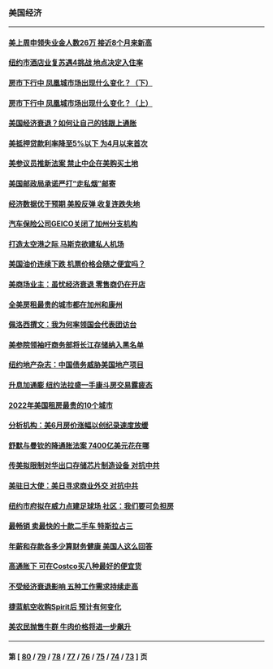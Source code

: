 ### 美国经济
---
#### [美上周申领失业金人数26万 接近8个月来新高](../../pages/ncid1078158/n13795712.md) 
#### [纽约市酒店业复苏遇4挑战 地点决定入住率](../../pages/ncid1078158/n13796063.md) 
#### [房市下行中 凤凰城市场出现什么变化？（下）](../../pages/ncid1078158/n13796118.md) 
#### [房市下行中 凤凰城市场出现什么变化？（上）](../../pages/ncid1078158/n13796041.md) 
#### [美国经济衰退？如何让自己的钱跟上通胀](../../pages/ncid1078158/n13795899.md) 
#### [美抵押贷款利率降至5%以下 为4月以来首次](../../pages/ncid1078158/n13795781.md) 
#### [美参议员推新法案 禁止中企在美购买土地](../../pages/ncid1078158/n13795626.md) 
#### [美国邮政局承诺严打“走私烟”邮寄](../../pages/ncid1078158/n13795179.md) 
#### [经济数据优于预期 美股反弹 收复连跌失地](../../pages/ncid1078158/n13795007.md) 
#### [汽车保险公司GEICO关闭了加州分支机构](../../pages/ncid1078158/n13795050.md) 
#### [打造太空港之际 马斯克欲建私人机场](../../pages/ncid1078158/n13794890.md) 
#### [美国油价连续下跌 机票价格会随之便宜吗？](../../pages/ncid1078158/n13794895.md) 
#### [美商场业主：虽忧经济衰退 零售商仍在开店](../../pages/ncid1078158/n13794313.md) 
#### [全美房租最贵的城市都在加州和康州](../../pages/ncid1078158/n13794200.md) 
#### [佩洛西撰文：我为何率领国会代表团访台](../../pages/ncid1078158/n13794094.md) 
#### [美参院领袖吁商务部将长江存储纳入黑名单](../../pages/ncid1078158/n13793994.md) 
#### [纽约地产杂志：中国债务威胁美国地产项目](../../pages/ncid1078158/n13793660.md) 
#### [升息加通膨 纽约法拉盛一手康斗房交易露疲态](../../pages/ncid1078158/n13793663.md) 
#### [2022年美国租房最贵的10个城市](../../pages/ncid1078158/n13793563.md) 
#### [分析机构：美6月房价涨幅以创纪录速度放缓](../../pages/ncid1078158/n13793431.md) 
#### [舒默与曼钦的降通胀法案 7400亿美元花在哪](../../pages/ncid1078158/n13793348.md) 
#### [传美拟限制对华出口存储芯片制造设备 对抗中共](../../pages/ncid1078158/n13793310.md) 
#### [美驻日大使：美日寻求商业外交 对抗中共](../../pages/ncid1078158/n13793212.md) 
#### [纽约市府拟在威力点建足球场 社区：我们要可负担房](../../pages/ncid1078158/n13793001.md) 
#### [最畅销 卖最快的十款二手车 特斯拉占三](../../pages/ncid1078158/n13790480.md) 
#### [年薪和存款各多少算财务健康 美国人这么回答](../../pages/ncid1078158/n13791305.md) 
#### [高通胀下 可在Costco买八种最好的便宜货](../../pages/ncid1078158/n13786687.md) 
#### [不受经济衰退影响 五种工作需求持续走高](../../pages/ncid1078158/n13792032.md) 
#### [捷蓝航空收购Spirit后 预计有何变化](../../pages/ncid1078158/n13792405.md) 
#### [美农民抛售牛群 牛肉价格将进一步飙升](../../pages/ncid1078158/n13792403.md) 

---
#### 第 [ [80](./80.md) / [79](./79.md) / [78](./78.md) / [77](./77.md) / [76](./76.md) / [75](./75.md) / [74](./74.md) / [73](./73.md) ] 页
